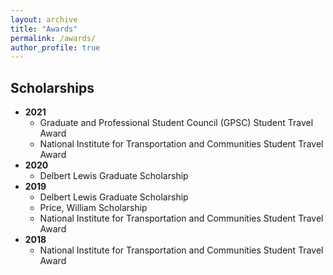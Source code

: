 ```yaml
---
layout: archive
title: "Awards"
permalink: /awards/
author_profile: true
---
```




## Scholarships

* **2021**
  *  Graduate and Professional Student Council (GPSC) Student Travel Award                                      
  *  National Institute for Transportation and Communities Student Travel Award         
* **2020**
  *  Delbert Lewis Graduate Scholarship                                                                                                                                 
* **2019**
  *  Delbert Lewis Graduate Scholarship    
  *  Price, William Scholarship    
  *  National Institute for Transportation and Communities Student Travel Award    
* **2018**
  *  National Institute for Transportation and Communities Student Travel Award                                                                                                                                      
    




